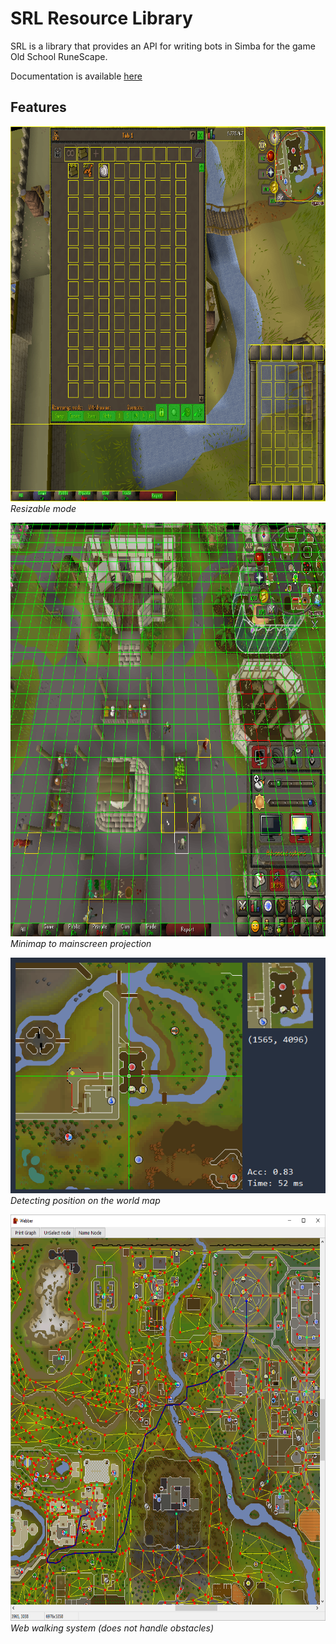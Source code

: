 SRL Resource Library
=====================
SRL is a library that provides an API for writing bots in Simba for the game Old School RuneScape.

Documentation is available [here](https://villavu.github.io/SRL-Development)

## Features

<img src="docs/images/resizable.png" width="738" height="600">\
*Resizable mode*

<img src="docs/images/mm2ms.png" width="734" height="662">\
*Minimap to mainscreen projection*

<img src="docs/images/walker.png">\
*Detecting position on the world map*

<img src="docs/images/webber.png" width="650" height="650">\
*Web walking system (does not handle obstacles)*
